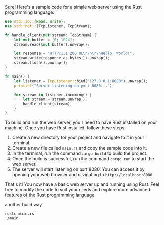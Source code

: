 Sure! Here's a sample code for a simple web server using the Rust programming language:

```rust
use std::io::{Read, Write};
use std::net::{TcpListener, TcpStream};

fn handle_client(mut stream: TcpStream) {
    let mut buffer = [0; 1024];
    stream.read(&mut buffer).unwrap();

    let response = "HTTP/1.1 200 OK\r\n\r\nHello, World!";
    stream.write(response.as_bytes()).unwrap();
    stream.flush().unwrap();
}

fn main() {
    let listener = TcpListener::bind("127.0.0.1:8080").unwrap();
    println!("Server listening on port 8080...");

    for stream in listener.incoming() {
        let stream = stream.unwrap();
        handle_client(stream);
    }
}
```

To build and run the web server, you'll need to have Rust installed on your machine. Once you have Rust installed, follow these steps:

1. Create a new directory for your project and navigate to it in your terminal.
2. Create a new file called `main.rs` and copy the sample code into it.
3. In the terminal, run the command `cargo build` to build the project.
4. Once the build is successful, run the command `cargo run` to start the web server.
5. The server will start listening on port 8080. You can access it by opening your web browser and navigating to `http://localhost:8080`.

That's it! You now have a basic web server up and running using Rust. Feel free to modify the code to suit your needs and explore more advanced features of the Rust programming language.

another build way
```
rustc main.rs
./main
```
